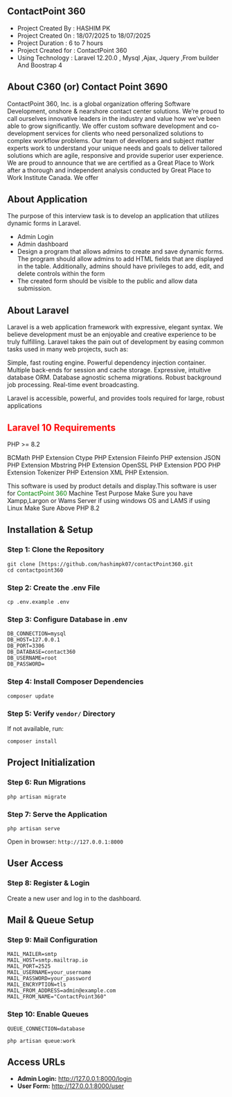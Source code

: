 
## ContactPoint 360
<ul>
    <li>Project Created By  : HASHIM PK  </li>
    <li>Project Created 0n  : 18/07/2025 to 18/07/2025 </li>
    <li>Project Duration    : 6 to 7 hours  </li>
    <li>Project Created for : ContactPoint 360   </li>
    <li>Using Technology    : Laravel 12.20.0 , Mysql ,Ajax, Jquery ,From builder And Boostrap 4   </li>
</ul>
<h2 style="font-weight: bold";>About C360 (or) Contact Point 3690  </h2>
<p>ContactPoint 360, Inc. is a global organization offering Software Development, onshore & nearshore contact center solutions. We’re proud to call ourselves innovative leaders in the industry and value how we’ve been able to grow significantly. We offer custom software development and co-development services for clients who need personalized solutions to complex workflow problems. Our team of developers and subject matter experts work to understand your unique needs and goals to deliver tailored solutions which are agile, responsive and provide superior user experience. We are proud to announce that we are certified as a Great Place to Work after a thorough and independent analysis conducted by Great Place to Work Institute Canada. We offer</p>
<h2 style="font-weight: bold";>About Application</h2>
<p>The purpose of this interview task is to develop an application that utilizes dynamic forms in Laravel.</p>
<ul>
    <li>Admin Login </li>
    <li>Admin dashboard</li>
    <li>Design a program that allows admins to create and save dynamic forms. The program should allow admins to add HTML fields that are displayed in the table. Additionally, admins should have privileges to add, edit, and delete controls within the form </li>
    <li>The created form should be visible to the public and allow data submission.</li>
</ul>

<h2 style="font-weight: bold";>About Laravel</h2>
<p>Laravel is a web application framework with expressive, elegant syntax. We believe development must be an enjoyable and creative experience to be truly fulfilling. Laravel takes the pain out of development by easing common tasks used in many web projects, such as:
</p>
<p>Simple, fast routing engine.
Powerful dependency injection container.
Multiple back-ends for session and cache storage.
Expressive, intuitive database ORM.
Database agnostic schema migrations.
Robust background job processing.
Real-time event broadcasting.</p>
<p>Laravel is accessible, powerful, and provides tools required for large, robust applications</p>

<h2 style="color:red">Laravel 10 Requirements</h2>
<p>PHP >= 8.2 </p>
<p>BCMath PHP Extension Ctype PHP Extension Fileinfo PHP extension JSON PHP Extension Mbstring PHP Extension OpenSSL PHP Extension PDO PHP Extension Tokenizer PHP Extension XML PHP Extension.

This software is used by product details and display.This software is user for <span style="color : green">ContactPoint 360</span>  Machine Test Purpose Make Sure you have Xampp,Largon or Wams Server if using windows OS and LAMS if using Linux Make Sure Above PHP 8.2 </p>

 <h2> Installation & Setup</h2>

  <h3>Step 1: Clone the Repository</h3>
  <pre><code>git clone [https://github.com/hashimpk07/contactPoint360.git
cd contactpoint360</code></pre>

  <h3>Step 2: Create the .env File</h3>
  <pre><code>cp .env.example .env</code></pre>

  <h3>Step 3: Configure Database in .env</h3>
  <pre><code>DB_CONNECTION=mysql
DB_HOST=127.0.0.1
DB_PORT=3306
DB_DATABASE=contact360
DB_USERNAME=root
DB_PASSWORD=</code></pre>

  <h3>Step 4: Install Composer Dependencies</h3>
  <pre><code>composer update</code></pre>

  <h3>Step 5: Verify <code>vendor/</code> Directory</h3>
  <p>If not available, run:</p>
  <pre><code>composer install</code></pre>

  <h2> Project Initialization</h2>

  <h3>Step 6: Run Migrations</h3>
  <pre><code>php artisan migrate</code></pre>

  <h3>Step 7: Serve the Application</h3>
  <pre><code>php artisan serve</code></pre>
  <p>Open in browser: <code>http://127.0.0.1:8000</code></p>

  <h2> User Access</h2>

  <h3>Step 8: Register & Login</h3>
  <p>Create a new user and log in to the dashboard.</p>

  <h2> Mail & Queue Setup</h2>

  <h3>Step 9: Mail Configuration</h3>
  <pre><code>MAIL_MAILER=smtp
MAIL_HOST=smtp.mailtrap.io
MAIL_PORT=2525
MAIL_USERNAME=your_username
MAIL_PASSWORD=your_password
MAIL_ENCRYPTION=tls
MAIL_FROM_ADDRESS=admin@example.com
MAIL_FROM_NAME="ContactPoint360"</code></pre>

  <h3>Step 10: Enable Queues</h3>
  <pre><code>QUEUE_CONNECTION=database</code></pre>
  <pre><code>php artisan queue:work</code></pre>

  <h2> Access URLs</h2>
  <ul>
    <li><strong>Admin Login:</strong> <a href="http://127.0.0.1:8000/login">http://127.0.0.1:8000/login</a></li>
    <li><strong>User Form:</strong> <a href="http://127.0.0.1:8000/user">http://127.0.0.1:8000/user</a></li>
  </ul>

 
